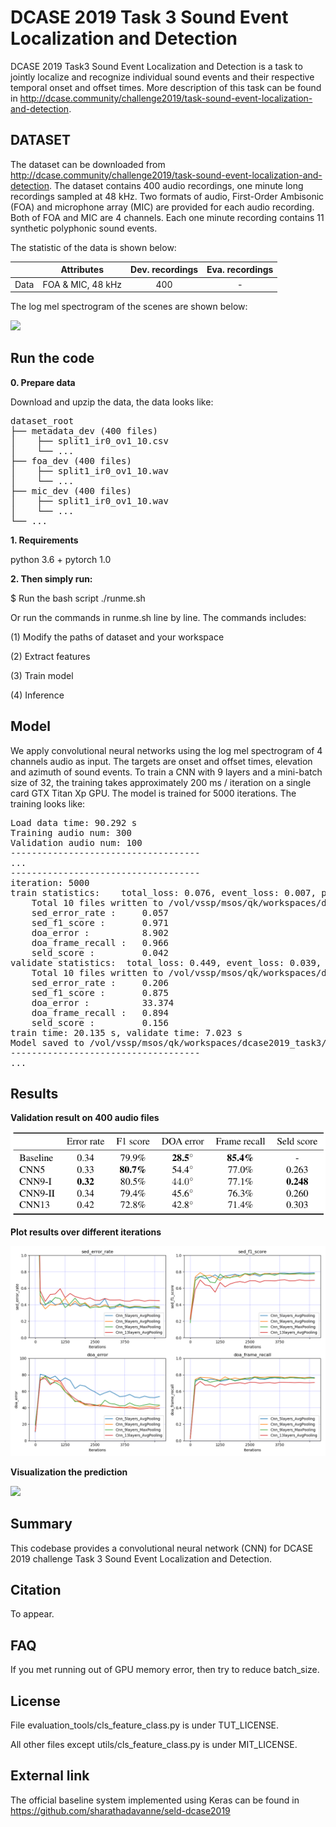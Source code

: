 # DCASE 2019 Task 3 Sound Event Localization and Detection

DCASE 2019 Task3 Sound Event Localization and Detection is a task to jointly localize and recognize individual sound events and their respective temporal onset and offset times. More description of this task can be found in http://dcase.community/challenge2019/task-sound-event-localization-and-detection.

## DATASET
The dataset can be downloaded from http://dcase.community/challenge2019/task-sound-event-localization-and-detection. The dataset contains 400 audio recordings, one minute long recordings sampled at 48 kHz. Two formats of audio, First-Order Ambisonic (FOA) and microphone array (MIC) are provided for each audio recording. Both of FOA and MIC are 4 channels. Each one minute recording contains 11 synthetic polyphonic sound events. 

The statistic of the data is shown below:

|      |     Attributes    | Dev. recordings | Eva. recordings |
|:----:|:-----------------:|:---------------:|:---------------:|
| Data | FOA & MIC, 48 kHz |       400       |        -        |

The log mel spectrogram of the scenes are shown below:

<img src="appendixes/split1_ir0_ov1_7_ref.png">

## Run the code

**0. Prepare data** 

Download and upzip the data, the data looks like:

<pre>
dataset_root
├── metadata_dev (400 files)
│    ├── split1_ir0_ov1_10.csv
│    └── ...
├── foa_dev (400 files)
│    ├── split1_ir0_ov1_10.wav
│    └── ...
├── mic_dev (400 files)
│    ├── split1_ir0_ov1_10.wav
│    └── ...
└── ...
</pre>

**1. Requirements** 

python 3.6 + pytorch 1.0

**2. Then simply run:**

$ Run the bash script ./runme.sh

Or run the commands in runme.sh line by line. The commands includes:

(1) Modify the paths of dataset and your workspace

(2) Extract features

(3) Train model

(4) Inference

## Model
We apply convolutional neural networks using the log mel spectrogram of 4 channels audio as input. The targets are onset and offset times, elevation and azimuth of sound events. To train a CNN with 9 layers and a mini-batch size of 32, the training takes approximately 200 ms / iteration on a single card GTX Titan Xp GPU. The model is trained for 5000 iterations. The training looks like:

<pre>
Load data time: 90.292 s
Training audio num: 300
Validation audio num: 100
------------------------------------
...
------------------------------------
iteration: 5000
train statistics:    total_loss: 0.076, event_loss: 0.007, position_loss: 0.069
    Total 10 files written to /vol/vssp/msos/qk/workspaces/dcase2019_task3/_temp/submissions/main/Cnn_9layers_foa_dev_logmel_64frames_64melbins
    sed_error_rate :     0.057
    sed_f1_score :       0.971
    doa_error :          8.902
    doa_frame_recall :   0.966
    seld_score :         0.042
validate statistics:  total_loss: 0.449, event_loss: 0.039, position_loss: 0.409
    Total 10 files written to /vol/vssp/msos/qk/workspaces/dcase2019_task3/_temp/submissions/main/Cnn_9layers_foa_dev_logmel_64frames_64melbins
    sed_error_rate :     0.206
    sed_f1_score :       0.875
    doa_error :          33.374
    doa_frame_recall :   0.894
    seld_score :         0.156
train time: 20.135 s, validate time: 7.023 s
Model saved to /vol/vssp/msos/qk/workspaces/dcase2019_task3/models/main/Cnn_9layers_foa_dev_logmel_64frames_64melbins/holdout_fold=1/md_5000_iters.pth
------------------------------------
...
</pre>

## Results

**Validation result on 400 audio files**

<img src="appendixes/results.png">

**Plot results over different iterations**

<img src="appendixes/fold1_plot.png">

**Visualization the prediction**

<img src="appendixes/split1_ir0_ov1_7_prediction.png">

## Summary
This codebase provides a convolutional neural network (CNN) for DCASE 2019 challenge Task 3 Sound Event Localization and Detection. 

## Citation
To appear. 

## FAQ
If you met running out of GPU memory error, then try to reduce batch_size. 

## License
File evaluation_tools/cls_feature_class.py is under TUT_LICENSE. 

All other files except utils/cls_feature_class.py is under MIT_LICENSE. 

## External link

The official baseline system implemented using Keras can be found in https://github.com/sharathadavanne/seld-dcase2019
